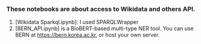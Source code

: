 ### These notebooks are about access to Wikidata and others API.

1. [Wikidata Sparkql.ipynb]: I used SPARQLWrapper
2. [BERN_API.ipynb] is a BioBERT-based multi-type NER tool. You can use BERN at https://bern.korea.ac.kr, or host your own server.
